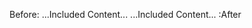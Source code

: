 Before: [](<url>) <!-- p▼ Begin -->
...Included Content...
...Included Content... <!-- p▼ End --> :After